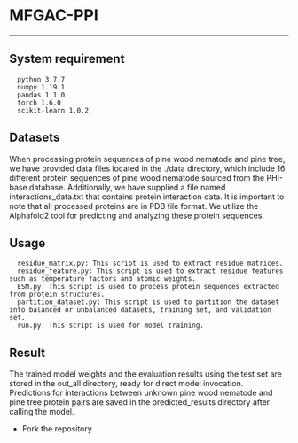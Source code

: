 # MFGAC-PPI
****
## System requirement
      python 3.7.7  
      numpy 1.19.1  
      pandas 1.1.0  
      torch 1.6.0  
      scikit-learn 1.0.2  
## Datasets
When processing protein sequences of pine wood nematode and pine tree, we have provided data files located in the ./data directory, which include 16 different protein sequences of pine wood nematode sourced from the PHI-base database. Additionally, we have supplied a file named interactions_data.txt that contains protein interaction data. It is important to note that all processed proteins are in PDB file format. We utilize the Alphafold2 tool for predicting and analyzing these protein sequences.
## Usage
      residue_matrix.py: This script is used to extract residue matrices.  
      residue_feature.py: This script is used to extract residue features such as temperature factors and atomic weights.  
      ESM.py: This script is used to process protein sequences extracted from protein structures.  
      partition_dataset.py: This script is used to partition the dataset into balanced or unbalanced datasets, training set, and validation set.  
      run.py: This script is used for model training.  
## Result
The trained model weights and the evaluation results using the test set are stored in the out_all directory, ready for direct model invocation.  
Predictions for interactions between unknown pine wood nematode and pine tree protein pairs are saved in the predicted_results directory after calling the model.  
- Fork the repository
